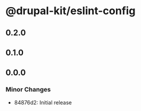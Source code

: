 # @drupal-kit/eslint-config

## 0.2.0

## 0.1.0

## 0.0.0

### Minor Changes

- 84876d2: Initial release
